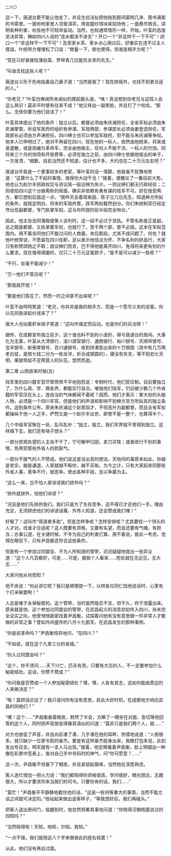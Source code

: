     二八〇 

   这一下，唐道台更不能让他走了。并且生拉活扯把他拖到那间窗明几净、图书满架的书斋里。一面吩咐家里人沏普洱茶，用宣腿炒饵块来招待他；一面费尽唇舌，讲明各种利害，劝告他不可轻举妄动。当然，也和通常情形一样，开始，叶荃的态度坚决异常，确如四川人说的“连水都泼不进去”！开口一个“非这样干一下不可”！闭口一个“非这样干一下不可”！及至家乡茶、家乡点心用过后，好像实在违不过主人情谊，叶统带方慢慢松了口说：“商量一下，倒也使得。但谁是相手方呢？”

   “现在只好直接找蒲伯英、罗梓青几位能负全责的先生。”

   “叫谁去找这些人呢？”

   唐道台义形于色地指着自己鼻子道：“当然是我了！现在除我外，也找不到更合适的人。”

   “你老兄？”叶荃仿佛闻所未闻似的撑起眉头道，“咦！真没想到你老兄与这班人会这么熟识！莫非平时便有往来不成？”他又转出一副笑脸，并且打了个哈哈，“那么。无怪你要为他们说话了！”

   叶荃具体提出了他的条件：独立以后，都督必须由朱庆澜担任，全省军权必须由朱庆澜掌管。听说军政府的组织有参谋、军政两部，参谋部长必须由姜登选担任，军政部长必须由方声涛担任。四川绅士也可以参加军政府，但不能与朱庆澜等争权。他本人已申明过了，绝对不再留在四川。现在他的一标人，依然由他统率，将来或是遣散，或是改编为革命军，完全由他做主，任何人不能干涉。一标人的欠饷，同将来三个月的饷项和开拔费等，必须在独立之前，由四川绅士依据他提出的单子，一次发清，“细数，目前当然还不知道，估计也不多，大约总在二十万元左右吧？”

   唐道台毕竟是一个更事较多的老宦，等叶荃的话一落脚，他竟毫不犹豫地笑道：“这算什么了不起的事情，值得你大动干戈！”接着，便概论了一番目前大势。他也认为赵尔丰把政权交与咨议局一般议绅为失计。一则议绅们都无行政经验；二则收拾四川这个分崩离析的局面，确实非依赖有勇有谋的陆军不可。好在授受两方，都已想到后面这一点，“我昨天会着周紫庭、陈子立几位先生，知道绅方所拟的条件，就规定明白，将来的军政府里，政军两权截然划分。你们朱统制官已经定夺出任副都督，专门执掌军权。这与你所提的前半段完全吻合。”

   因此，他主张去同蒲殿俊等人谈判时，这一段不必过于坚执。不管名称是正是副，总之既是都督，又执掌着军权，也就行了。至于两个部，更不必提。这本在军权范围内，用不着去同他们不能过问的人商量。末后那段，尤其不成问题了。何也？就他叶统带说，不愿留在四川任职，足以表示他恬淡为怀、不争名利的好品行，大家只有称赞颂扬之不暇；就议绅们而言，巴不得他能离开四川，免得将来更有别的什么要求。现在值得琢磨的，仅只二十万元这笔款子，“是不是可以减少一些呢？”

   “不行，丝毫不能减少！”

   “万一他们不答应呢？”

   “那我就开炮！”

   “要是他们答应了，然而一时之间拿不出来呢？”

   叶荃不由呵呵笑道：“老兄，你并非是我的相手方，而是一个愿尽义务的说客。何以先同我讲起价钱来了？”

   唐大人也拈着虾米胡子笑道：“这叫作谋定而后动。也是你们的兵法呀！”

   据传，在成都宣布独立前夕，这个谁也料不到的小波折，得亏唐道台的居间，大事化为无事，叶荃从大清银行、浚川源官银行、通商银行、裕川银号、天顺祥银号、宝丰银号、新泰厚银号、百川通银号，收到拼凑垫出来的十万银圆（其中有几万两老白锭，是按七钱二分为一枚龙洋，折合成银圆的），硬没有失言，等不到初七天明，果就带起不足两营人的队伍，悠然而逝。

   第二章 山雨欲来时候(五)

   陆军里的四川籍军官尽管愤愤不平地抱怨说：专制时代，他们受压制。目前要独立了，为什么政、学、商各界，都能实行自治，唯独他们陆军，仍旧被少数几个外省籍的军官压在头上，连自治的气味都闻不着呢？因而，他们才表示：掌大权的头脑人物，必须是一个四川军官。但是他们的声浪却影响不到绅方官方所拟具的独立条件。迨到条件公布，原来朱庆澜这个赵家奴才，不但高升为副都督，而且全省军权都操纵于他一人之手，俨然又是一个赵尔丰出世，即使不是一整个，也算得半个。

   几个中级军官聚在一处，乱叫乱吵：“独立，独立，我们军界就不曾得到独立。这样搞下去，我们还有啥子想头？”

   一部分悲观失望的人主张不干了，宁可解甲归田，卖刀买犊；或者改行干别的事情，免再受那些外省人的肮脏气。

   一部分不服气的人不赞成，他们说这是没出息的想法。天地间的事原本如此，你越是老实，越是谦退，人家就越不睬你，越不买账。为今之计，只有大家起来同那些外省人事，善争不行，就恶争。使出各种手段，总以争赢为主。

   “这么一来，岂不怕人家诽谤我们排外吗？”

   “排外就排外，怕他们诽谤？”

   “况且是他们先排挤我们。我们只是为了生存竞争，迫不得已才还他们一手。理由充足，无须顾虑他们的诽谤诬蔑，外界人知道，还会赞成我们哩！”

   好极了！这叫作“得道者多助”。但是怎样争呢？怎样安排呢？尤其要找一个领头的人才对。找谁才合适呢？这人既要有资格，又要有名望，而且还要有气魄，有担当；办事公道，在关键时候，不专为自己的利害打算。用不着说，彼此一考虑，觉得在眼目下，只有尹昌衡还符合这些条件。

   但是有一个参加过同盟会、不为人所知道的管带，迟迟疑疑地提出一些异议道：“这个人凡百都好，可是……可是，据我个人看来……短处就在无远见，无大志……”

   大家问他从何而知？

   他不肯说：“何必讲它呢？我只是顺便提一下，以供各位同仁找他说话时，心里有个打米碗罢咧！”

   人总是难于永保秘密的。这个管带，当时虽然隐忍不言，但不久，终于泄露出来。原来就是他，这个参加过同盟会的管带，在武昌起义的消息初初传入四川，尚未完全证实之际，他曾悄悄密密找着尹昌衡，试探着问他有没有意思做一件非常人才敢做的非常之事？譬如外间盛传的八月十九那天，在武昌发生的那种事例。

   “你是说革命吗？”尹昌衡惊异地问，“在四川？”

   “不如说，就在这个九里三分的省城。”

   “你入过同盟会吗？”

   “这个，你不须问……天下兴亡，匹夫有责。只要有大志的人，不一定要参加什么秘密结社。这话，你赞不赞成？”

   “你问我是否赞成一个人参加秘密结杜？嘿，嘿，人各有其志，这如何能由旁边的人来做决定？”

   “唉！莫把话岔远了！我只请问你有没有意思，趁此大好时机，在成都地方响应武昌的同袍们？”

   “噢！这个……”尹昌衡垂着眼皮，默然了半会，方瞬了一眼坐在对面、急切等他回答的这个人，同时把声音放低得像耳语似的问道：“莫非只是我们两个人，就……”

   对方也放低了声音，并且向前凑了凑，几乎凑在他的耳畔，热情地说道：“人倒很多。就只缺少一位掌令箭的豪杰。要是有这样豪杰挺身出来，我敢打包本说，此刻发出号召去，明天就有一支人马出现。”接着，他定睛看着尹昌衡，脸上明摆出一种像在彩票中签表上，查对自己手中号码时的神气，问“你可愿意？……”

   这一次，尹昌衡不但垂下了眼皮，并且紧锁起眉峰，当然他在深思熟虑。

   客人连忙增加一把火力说：“我们都晓得你资格很高，学问很好，眼光很远，志趣很大，所以才要求你来当我们的司令。只要你肯的话，我们……”

   “莫忙！”尹昌衡平平静静地截住他的话，“这是一桩何等重大的事情，当然不能立谈之间就可决定的。”他站起来做出送客样子，“等我想好后，我们再碰头。”

   把客人送出房间门，临握别时，他忽然郑重其事地问道：“你晓得汉朝杨震说过的四知吗？”

   “当然晓得啦！天知，地知，尔知，我知。”

   “一点不错。我们就用这八个字来做彼此的座右铭罢！”

   从此，他们没有再会过面。

